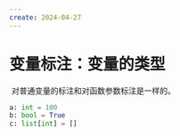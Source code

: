 ```yaml
---
create: 2024-04-27
---
```

# 变量标注：变量的类型

​	对普通变量的标注和对函数参数标注是一样的。

```python
a: int = 100
b: bool = True
c: list[int] = []
```

